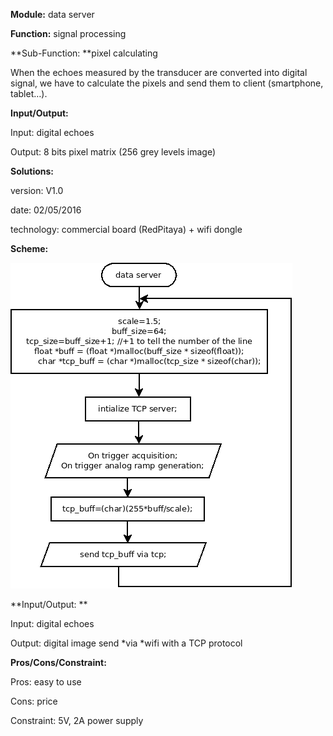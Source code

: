 **Module:** data server

**Function:** signal processing

**Sub-Function: **pixel calculating

When the echoes measured by the transducer are converted into digital signal, we have to calculate the pixels and send them to client (smartphone, tablet…).

**Input/Output:**

Input: digital echoes

Output: 8 bits pixel matrix (256 grey levels image)

**Solutions:** 

version: V1.0

date: 02/05/2016

technology: commercial board (RedPitaya) + wifi dongle

**Scheme:**

![image alt text](image_0.png)

**Input/Output: **

Input: digital echoes

Output: digital image send *via *wifi with a TCP protocol

**Pros/Cons/Constraint:** 

Pros: easy to use

Cons: price

Constraint: 5V, 2A power supply


